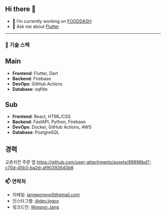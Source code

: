 ## Hi there 👋

- 🔭 I’m currently working on [FOODDASH](https://fooddash.co.kr/)
- 💬 Ask me about [Flutter](https://flutter.dev/)

---

### 🔧 기술 스택
## Main
- **Frontend**: Flutter, Dart
- **Backend**: Firebase
- **DevOps**: GitHub Actions
- **Database**: sqflite

## Sub
- **Frontend**: React, HTML/CSS
- **Backend**: FastAPI, Python, Firebase
- **DevOps**: Docker, GitHub Actions, AWS
- **Database**: PostgreSQL

## 경력

교촌치킨 주문 앱
https://github.com/user-attachments/assets/89898bd7-c70d-45b3-ba2d-af90392640b8






### 📫 연락처
- 이메일: jangwonpyo0@gmail.com
- 인스타그램: [@dev.logos](https://www.instagram.com/dev.logos?igsh=YWFoMjRnYWgyYTR6&utm_source=qr)
- 링크드인: [Wonpyo Jang](https://www.linkedin.com/in/wonpyo-jang-722408185/)


